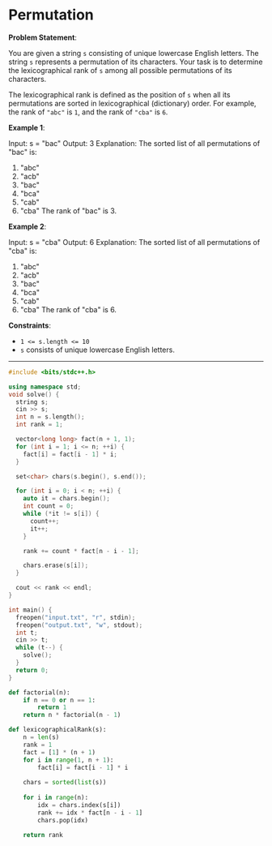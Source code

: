 #  Permutation 

**Problem Statement**:

You are given a string `s` consisting of unique lowercase English letters. The string `s` represents a permutation of its characters. Your task is to determine the lexicographical rank of `s` among all possible permutations of its characters.

The lexicographical rank is defined as the position of `s` when all its permutations are sorted in lexicographical (dictionary) order. For example, the rank of `"abc"` is `1`, and the rank of `"cba"` is `6`.

**Example 1**:

Input: s = "bac"
Output: 3
Explanation:
The sorted list of all permutations of "bac" is:
1. "abc"
2. "acb"
3. "bac"
4. "bca"
5. "cab"
6. "cba"
The rank of "bac" is 3.


**Example 2**:

Input: s = "cba"
Output: 6
Explanation:
The sorted list of all permutations of "cba" is:
1. "abc"
2. "acb"
3. "bac"
4. "bca"
5. "cab"
6. "cba"
The rank of "cba" is 6.


**Constraints**:
- `1 <= s.length <= 10`
- `s` consists of unique lowercase English letters.

---

```cpp
#include <bits/stdc++.h>

using namespace std;
void solve() {
  string s;
  cin >> s;
  int n = s.length();
  int rank = 1;

  vector<long long> fact(n + 1, 1);
  for (int i = 1; i <= n; ++i) {
    fact[i] = fact[i - 1] * i;
  }

  set<char> chars(s.begin(), s.end());

  for (int i = 0; i < n; ++i) {
    auto it = chars.begin();
    int count = 0;
    while (*it != s[i]) {
      count++;
      it++;
    }

    rank += count * fact[n - i - 1];

    chars.erase(s[i]);
  }

  cout << rank << endl;
}

int main() {
  freopen("input.txt", "r", stdin);
  freopen("output.txt", "w", stdout);
  int t;
  cin >> t;
  while (t--) {
    solve();
  }
  return 0;
}

```

```python
def factorial(n):
    if n == 0 or n == 1:
        return 1
    return n * factorial(n - 1)

def lexicographicalRank(s):
    n = len(s)
    rank = 1
    fact = [1] * (n + 1)
    for i in range(1, n + 1):
        fact[i] = fact[i - 1] * i
    
    chars = sorted(list(s))
    
    for i in range(n):
        idx = chars.index(s[i])
        rank += idx * fact[n - i - 1]
        chars.pop(idx)
    
    return rank
```